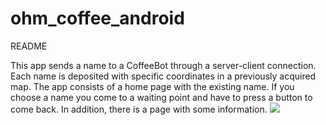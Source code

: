# ohm_coffee_android
README

This app sends a name to a CoffeeBot through a server-client connection. 
Each name is deposited with specific coordinates in a previously acquired map.
The app consists of a home page with the existing name. 
If you choose a name you come to a waiting point and have to press a button to come back.
In addition, there is a page with some information.
![](https://github.com/christianpfitzner/ohm_coffee_android/issues/1-JPEG)


